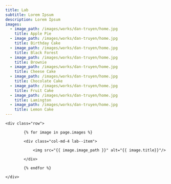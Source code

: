 ```yaml
---
title: Lab
subtitle: Lorem Ipsum
description: Lorem Ipsum
images:
  - image_path: /images/works/dan-truyen/home.jpg
    title: Apple Pie
  - image_path: /images/works/dan-truyen/home.jpg
    title: Birthday Cake
  - image_path: /images/works/dan-truyen/home.jpg
    title: Black Forest
  - image_path: /images/works/dan-truyen/home.jpg
    title: Brownie
  - image_path: /images/works/dan-truyen/home.jpg
    title: Cheese Cake
  - image_path: /images/works/dan-truyen/home.jpg
    title: Chocolate Cake
  - image_path: /images/works/dan-truyen/home.jpg
    title: Fruit Cake
  - image_path: /images/works/dan-truyen/home.jpg
    title: Lamington
  - image_path: /images/works/dan-truyen/home.jpg
    title: Lemon Cake
---
```



<div class="wrap">

    <div class="row">

            {% for image in page.images %}

            <div class="col-md-4 lab--item">
                
                <img src="{{ image.image_path }}" alt="{{ image.title}}"/>
                            
            </div>

            {% endfor %}

    </div>

</div>